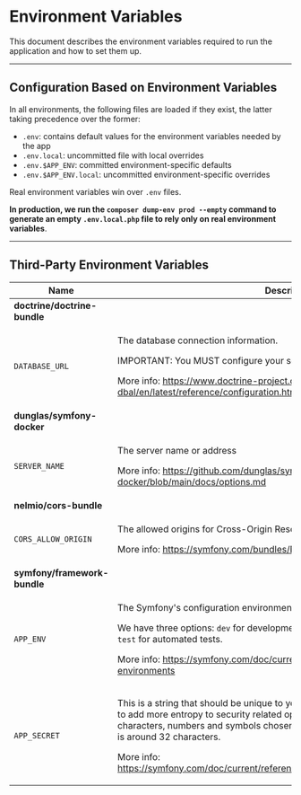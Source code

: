 # Environment Variables

This document describes the environment variables required to run the application and how to set them up.

---

## Configuration Based on Environment Variables

In all environments, the following files are loaded if they exist, the latter taking precedence over the former:

- `.env`: contains default values for the environment variables needed by the app
- `.env.local`: uncommitted file with local overrides
- `.env.$APP_ENV`: committed environment-specific defaults
- `.env.$APP_ENV.local`: uncommitted environment-specific overrides

Real environment variables win over `.env` files.

**In production, we run the `composer dump-env prod --empty` command to generate an empty `.env.local.php` file to rely
only on real environment variables**.

---

## Third-Party Environment Variables

| Name                         | Description                                                                                                                                                                                                                                                                                                                                                                     | Example Value                                                                           |
|------------------------------|---------------------------------------------------------------------------------------------------------------------------------------------------------------------------------------------------------------------------------------------------------------------------------------------------------------------------------------------------------------------------------|-----------------------------------------------------------------------------------------|
| **doctrine/doctrine-bundle** |
| `DATABASE_URL`               | <p>The database connection information.</p><p>IMPORTANT: You MUST configure your server version.</p><p>More info: https://www.doctrine-project.org/projects/doctrine-dbal/en/latest/reference/configuration.html#connecting-using-a-url.</p>                                                                                                                                    | `postgresql://db_user:db_password@127.0.0.1:5432/db_name?serverVersion=15&charset=utf8` |
| **dunglas/symfony-docker**   |
| `SERVER_NAME`                | <p>The server name or address</p><p>More info: https://github.com/dunglas/symfony-docker/blob/main/docs/options.md</p>                                                                                                                                                                                                                                                          | `localhost`                                                                             |
| **nelmio/cors-bundle**       |
| `CORS_ALLOW_ORIGIN`          | <p>The allowed origins for Cross-Origin Resource Sharing (CORS).</p><p>More info: https://symfony.com/bundles/NelmioCorsBundle/current/index.html</p>                                                                                                                                                                                                                           | `^https?://(127\.0\.0\.1)(:[0-9]+)?$`                                                   |
| **symfony/framework-bundle** |
| `APP_ENV`                    | <p>The Symfony's configuration environment in which the application runs.</p><p>We have three options: `dev` for development, `prod` for production servers, and `test` for automated tests.</p><p>More info: https://symfony.com/doc/current/configuration.html#configuration-environments</p>                                                                                 | `dev`                                                                                   |
| `APP_SECRET`                 | <p>This is a string that should be unique to your application and it's commonly used to add more entropy to security related operations. Its value should be a series of characters, numbers and symbols chosen randomly and the recommended length is around 32 characters.</p><p>More info: https://symfony.com/doc/current/reference/configuration/framework.html#secret</p> | `69564667e68d49a9c017f679b4c501f6`                                                      |
